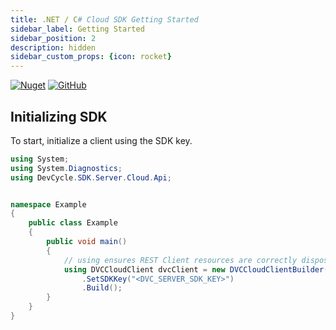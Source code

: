 ```yaml
---
title: .NET / C# Cloud SDK Getting Started
sidebar_label: Getting Started
sidebar_position: 2
description: hidden
sidebar_custom_props: {icon: rocket}
---
```


[![Nuget](https://badgen.net/nuget/v/DevCycle.SDK.Server.Cloud)](https://www.nuget.org/packages/DevCycle.SDK.Server.Cloud/)
[![GitHub](https://img.shields.io/github/stars/devcyclehq/dotnet-server-sdk.svg?style=social&label=Star&maxAge=2592000)](https://github.com/DevCycleHQ/dotnet-server-sdk)

## Initializing SDK 

To start, initialize a client using the SDK key. 

```csharp
using System;
using System.Diagnostics;
using DevCycle.SDK.Server.Cloud.Api;


namespace Example
{
    public class Example
    {
        public void main()
        {
            // using ensures REST Client resources are correctly disposed once no longer required.
            using DVCCloudClient dvcClient = new DVCCloudClientBuilder()
                .SetSDKKey("<DVC_SERVER_SDK_KEY>")
                .Build();
        }
    }
}
```
